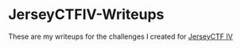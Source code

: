 # JerseyCTFIV-Writeups

These are my writeups for the challenges I created for [JerseyCTF IV](https://ctftime.org/event/2230)

